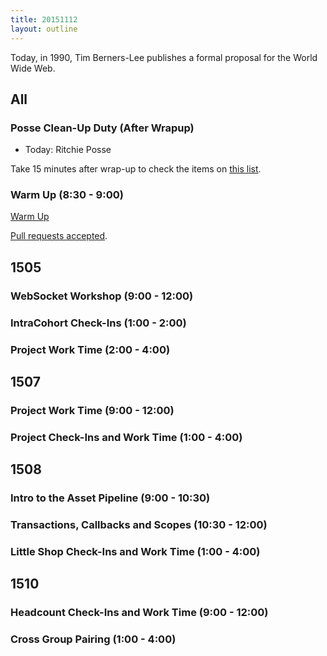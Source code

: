 ```yaml
---
title: 20151112
layout: outline
---
```


Today, in 1990, Tim Berners-Lee publishes a formal proposal for the World Wide Web.

## All

### Posse Clean-Up Duty (After Wrapup)

* Today: Ritchie Posse

Take 15 minutes after wrap-up to check the items on [this list](https://gist.github.com/rwarbelow/f5cfe4333402d043ef2e).

### Warm Up (8:30 - 9:00)

[Warm Up](https://thewarmup.herokuapp.com)

[Pull requests accepted](https://github.com/mikedao/the-warm-up).


## 1505

### WebSocket Workshop (9:00 - 12:00)

### IntraCohort Check-Ins (1:00 - 2:00)

### Project Work Time (2:00 - 4:00)


## 1507

### Project Work Time (9:00 - 12:00)

### Project Check-Ins and Work Time (1:00 - 4:00)


## 1508

### Intro to the Asset Pipeline (9:00 - 10:30)

### Transactions, Callbacks and Scopes (10:30 - 12:00)

### Little Shop Check-Ins and Work Time (1:00 - 4:00)


## 1510

### Headcount Check-Ins and Work Time (9:00 - 12:00)

### Cross Group Pairing (1:00 - 4:00)


